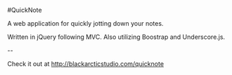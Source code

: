 #QuickNote

A web application for quickly jotting down your notes.

Written in jQuery following MVC. Also utilizing Boostrap and Underscore.js.

--

Check it out at <http://blackarcticstudio.com/quicknote>
